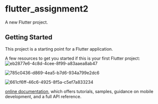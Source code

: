# flutter_assignment2

A new Flutter project.

## Getting Started

This project is a starting point for a Flutter application.

A few resources to get you started if this is your first Flutter project:
![eb2877e6-4c8d-4cee-8f99-a83aaea8ab47](https://github.com/DamnTam/flutter_assignment2/assets/75781775/bf5a911a-f0dd-472d-8a15-d56fe25a1250)

![785c0436-d869-4ea5-b7d6-934a799e2dc6](https://github.com/DamnTam/flutter_assignment2/assets/75781775/a46d43b0-7a6d-46cf-9a99-1bafafad5459)

![661cf6ff-46c6-4925-8f5a-c5ef7a833234](https://github.com/DamnTam/flutter_assignment2/assets/75781775/a1ea7487-9c12-4888-97c4-87e1e437cb32)

[online documentation](https://docs.flutter.dev/), which offers tutorials,
samples, guidance on mobile development, and a full API reference.
